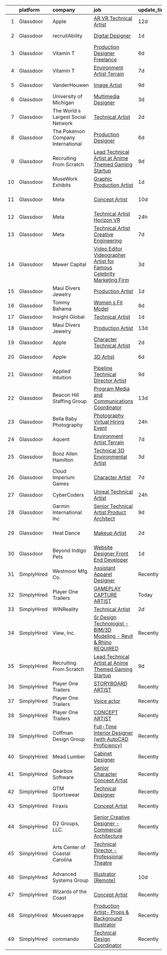 

|    | platform    | company                            | job                                                                                                                                                                                                                                                                                                                                                                                                                                                                                                                                                                                                                                                                                                                                                                                                                                                                                                                                                                                                                                                                                                                                                                                                                                                                                                                                                                                                                                                                         | update_time   | location                      |
|---:|:------------|:-----------------------------------|:----------------------------------------------------------------------------------------------------------------------------------------------------------------------------------------------------------------------------------------------------------------------------------------------------------------------------------------------------------------------------------------------------------------------------------------------------------------------------------------------------------------------------------------------------------------------------------------------------------------------------------------------------------------------------------------------------------------------------------------------------------------------------------------------------------------------------------------------------------------------------------------------------------------------------------------------------------------------------------------------------------------------------------------------------------------------------------------------------------------------------------------------------------------------------------------------------------------------------------------------------------------------------------------------------------------------------------------------------------------------------------------------------------------------------------------------------------------------------|:--------------|:------------------------------|
|  1 | Glassdoor   | Apple                              | [AR VR Technical Artist](https://www.glassdoor.com/partner/jobListing.htm?pos=130&ao=1136043&s=58&guid=00000182b4e0444d9513a2626b586b83&src=GD_JOB_AD&t=SR&vt=w&cs=1_c97bfaae&cb=1660891973078&jobListingId=1008057629786&jrtk=3-0-1gaqe0h3ikf2t801-1gaqe0h42ih79800-c6475aedd9c39bb2-)                                                                                                                                                                                                                                                                                                                                                                                                                                                                                                                                                                                                                                                                                                                                                                                                                                                                                                                                                                                                                                                                                                                                                                                     | 12d           | Cupertino, CA                 |
|  2 | Glassdoor   | recruitAbility                     | [Digital Designer](https://www.glassdoor.com/partner/jobListing.htm?pos=116&ao=1110586&s=58&guid=00000182b4e0444d9513a2626b586b83&src=GD_JOB_AD&t=SR&vt=w&ea=1&cs=1_55004fdd&cb=1660891973076&jobListingId=1008076562192&cpc=48B9F4758953335C&jrtk=3-0-1gaqe0h3ikf2t801-1gaqe0h42ih79800-84f7aba4a536d701--6NYlbfkN0CGG9KWCDlpnNsyBDyIiP_Q0811kl3MMa1wmNp0I1WtkTaTZU1gJWaiKEGe9oYuZ3B6YAoH_Bgr2TD3KjgDmiHUOhKiKP4NWpcFQBTraWpSjZqfkSRyLtUPyu-Aqai5mIQd7y0kWZVt_6ww7vSofiA2oQj8SlSMptj0ggTaq51RLEh50rfiPSDOFe5oJ5_cUNwr7GIGDCTvhhkkTb04vTYZjfgjMRBXv8slwDI2oXQyPLaH4xuK1wESZ6bTXDCPdWllKHu1EUjDtx3IM3PwiiguDvjgMh48_hKRZ4InIhxiLh9Vn9tslXoi_tvl2Bjy4sRWfBCU6QEsTs4nv1GWtnVVUnIRRpji_iSylfgWQAKiFoW-YISgqXAIRbatOZIfD0gBF9fzXkuLD_oEwSEWeOxL9xzslIhhNAuiWBbOzoAVeK_-A0j3puN5eQTroW0pKYf72R8IVurRnwIaIMBjMcQOL9H5ric-6cVMkyuAzS35_dbNwSFfFGREThSEkRjildpodmIX-bjQmYxjyYd5T7GA)                                                                                                                                                                                                                                                                                                                                                                                                                                                                                                                                                                                                 | 1d            | Leander, TX                   |
|  3 | Glassdoor   | Vitamin T                          | [Production Designer  Freelance ](https://www.glassdoor.com/partner/jobListing.htm?pos=121&ao=1110586&s=58&guid=00000182b4e0444d9513a2626b586b83&src=GD_JOB_AD&t=SR&vt=w&cs=1_bce33c30&cb=1660891973077&jobListingId=1008068640520&cpc=6FC5BA77C9A4CD78&jrtk=3-0-1gaqe0h3ikf2t801-1gaqe0h42ih79800-672de1155043755e--6NYlbfkN0DMrcEu7yrtATojKJA7cEzGQ3FdRGWLh0CZQInL4ECGI6k5tN82kdM0cJmh4vC7Gggp78khm3feqUWqNnL4RsipheXjwHwK6m5Wu6n_JiRg7N2KaZ7kh3ZP4Z-h7eaQpTKLYCS5XfGkBiSSmTY5yzyk_AH2pLtdQrfTmgMWTJWloTTRqFnFy1Mre5GDdPkpMz-fEDQsxYaQVj4Te2tDwdO3C-_0m4Z1oG3DBbHO3yEEJ35CpzsMe0xAlYR7UjdHRUyrUwwAKyDhBBe3bTKkEdZ19ymaeE3SZiPOVsVixdWihLHYrJ8pP_JMH6EnFMYp7zF2aWJSTonYzxqya6uRC4dj5Z6kWV_9ULHa8YZDSx4GoV2jl2PIGZOPZL-CvOTIMQ8505LJMXMUBxRl7ItVB-2tpgIjLTDuga2hTNw8Ay2EPqXjA43W-vpaXVGINzrThsKyoc3ir3jocGDMPCbRXf3j9iLmxd7wnAyfO14KJ2FCpQ%3D%3D)                                                                                                                                                                                                                                                                                                                                                                                                                                                                                                                                                                                                                           | 6d            | Chicago, IL                   |
|  4 | Glassdoor   | Vitamin T                          | [Environment Artist   Terrain](https://www.glassdoor.com/partner/jobListing.htm?pos=120&ao=1110586&s=58&guid=00000182b4e0444d9513a2626b586b83&src=GD_JOB_AD&t=SR&vt=w&cs=1_90cf0b26&cb=1660891973077&jobListingId=1008067438893&cpc=F41FEAB56D215062&jrtk=3-0-1gaqe0h3ikf2t801-1gaqe0h42ih79800-1090fef158fb57f1--6NYlbfkN0DMrcEu7yrtATojKJA7cEzGQ3FdRGWLh0CZQInL4ECGI6k5tN82kdM0OKoro5eXmjqX99AmRX3YwwRezbncztIBG92GImVMhF0kLuE6Iz9nbEFYtMGP5IiK8CTKIKL5VmRMXC5gGZw09IRX0wHpNADziMQatDBCwmzHXyYdU8aQ5shEcoorADJDKUwvZAv_UYFvB7JnjZbVHtp8fTiRWLosE28lIUjAfe2ylsEhahEcbPGlQHWwT_tWtUQz8J_Eknl-w6wS5ut8pALQRGNVS0pfYql0fE2R7y5XP0TfuoauC2zG_g7EQ8_hbwksr4ZjcIyxK6yriIuucoSThn0p4p_pkI9BdS8ySEh9RPiD6D4_ZxCULJZeYToWCWZbZbMzwXClLF899TfMNlXRq9V-_EvcvlUA-VHcxzc7X0IwyoNCjCK0ghuyAqZbvWrcZeVaoqkWvWahmAPP6NP1oxSPD0uM8uxUqALtpkI%3D)                                                                                                                                                                                                                                                                                                                                                                                                                                                                                                                                                                                                                                            | 7d            | Remote                        |
|  5 | Glassdoor   | VanderHouwen                       | [Image Artist](https://www.glassdoor.com/partner/jobListing.htm?pos=119&ao=1110586&s=58&guid=00000182b4e0444d9513a2626b586b83&src=GD_JOB_AD&t=SR&vt=w&ea=1&cs=1_177aba2d&cb=1660891973077&jobListingId=1008063541301&cpc=AC285F3A3ECA6BB0&jrtk=3-0-1gaqe0h3ikf2t801-1gaqe0h42ih79800-44ae0a4fbbd41e73--6NYlbfkN0DwTFf1i8tHxx5w6n6Gg6g51G1v2moTctKTWRheSvOoBGoYbE61eXaI4p99TMVe5-Yx3QNbUfuByV1ln80uuMozBmYU69iiyMjPcC1KxlYCv165LxjaZAepi6fVCyyhQ86_ltv3q2XZSJkGepgNHRKU40Yl3-bNcszTtaTb_jhKeymm2vIbwUGykSBULZEztil4LaHXzdxvpZDuzktHYxWEDcMqPgaE574Zf7ZPz7kfwbgOV1BH6n7wTqJ4qjG7VNyfiH2nLlC4N8Wzaeh9j34MojMKqKoVZpYDtUtQwW0-RUnmg6vwETtw8m6KAfdvL4vyO-svUtuvyTl_5Z89dA1DpbGOd0T0UPkhw6CYLR5GEpgwJ4vqFZ3hV39woR4cBtLr6p-WPaww8szIqV761OLZWsFz9C8ArT2cR9JvmH81M3s84JmYKF8_AGTzvbz07ZTn9Ctk3XVvzkQfFqkCvfo2J_WqB5Smoq7Jp0rEmAvz39qFZJk3bnhZKuTcPttH4IM%3D)                                                                                                                                                                                                                                                                                                                                                                                                                                                                                                                                                                                                                       | 9d            | Beaverton, OR                 |
|  6 | Glassdoor   | University of Michigan             | [Multimedia Designer](https://www.glassdoor.com/partner/jobListing.htm?pos=127&ao=1136043&s=58&guid=00000182b4e0444d9513a2626b586b83&src=GD_JOB_AD&t=SR&vt=w&cs=1_a6b3ee5b&cb=1660891973078&jobListingId=1008072860964&jrtk=3-0-1gaqe0h3ikf2t801-1gaqe0h42ih79800-939011b31acd5eb7-)                                                                                                                                                                                                                                                                                                                                                                                                                                                                                                                                                                                                                                                                                                                                                                                                                                                                                                                                                                                                                                                                                                                                                                                        | 3d            | Ann Arbor, MI                 |
|  7 | Glassdoor   | The World s Largest Social Network | [Technical Artist](https://www.glassdoor.com/partner/jobListing.htm?pos=106&ao=1110586&s=58&guid=00000182b4e0444d9513a2626b586b83&src=GD_JOB_AD&t=SR&vt=w&ea=1&cs=1_7a4a522a&cb=1660891973075&jobListingId=1008075260616&cpc=BCC169F53084E245&jrtk=3-0-1gaqe0h3ikf2t801-1gaqe0h42ih79800-45eb5c79d39020d6--6NYlbfkN0DSgjPPcnEdvoK3uuxfISLALE6pB1FR7YSHOr_tSg5_QGIhoz_2VqUepdcKLBLI_zT-ByUZ7jUfN0CRYuekaagLVh1gSrLirJeoPCPEulK0JVMQSfMc5ZwyR5-DWt4EiZeoFwwqgVNZCxKNnUBwfAa2SHMKw7Qy-4NP0b3qHOquQEScPx2bRgL-0BkG9UKjt9MPvhCNKD0oGkfIp1_x8qehsgQgMNUYp05Nb09GDNNjUIvUrWGG-BoZ063Mf8rSYh_1WWglTLLH_wOHDZQ8f3pY_MQNXyRodorictQdfG1J0QkoR_dPY4oi_YLFn17vGGnkRmGNzvVBg4MGSToQev3gyVEAP1zjZzdKxLDZHvoaFctXaPkADbSaxLipfI9b1kw-vlgybE4DeD4LT0DeH6ZFAUiwH7UmKoqisfSN8jwUGXbr9VlL4T7ZeE6B6bSxZyIyg8kcfhMnWW17rCvpFUUSV_Nrc1SmBS0O3N1bjB-MQfWlj8JaQDJ13_bXjjCdLVoxSqPf8HHtnXXkVx-GIcZa9uGIVLH4wQ2DRDFFNBhWbhSo0jmy-boU8cUCQkl2G9Y4tBhEdgH1nFKs_rt2W_n4)                                                                                                                                                                                                                                                                                                                                                                                                                                                                                                                                 | 2d            | Houston, TX                   |
|  8 | Glassdoor   | The Pokémon Company International  | [Production Designer](https://www.glassdoor.com/partner/jobListing.htm?pos=113&ao=1110586&s=58&guid=00000182b4e0444d9513a2626b586b83&src=GD_JOB_AD&t=SR&vt=w&cs=1_b7305be6&cb=1660891973076&jobListingId=1008068019985&cpc=0C139D4CAD5A6DB2&jrtk=3-0-1gaqe0h3ikf2t801-1gaqe0h42ih79800-9d48be7c412d1619--6NYlbfkN0CsgUO0V2fSZxJANSxJiftVXeq1wpG4BxYFHzXoW0hPJnnKXvOitF3aOGGKDfgwzkR8ZnidanDSSL4PEPWL7PKxP40rzxseSClkO3uoOTP5VBoZEIAayOw6g9pqDUB9OyfDx1huSv8rk8JFOeY9gTpIUjLHMPea0kviSzl_jZnepLDlpwpVSlxpD3ONAF_wurgOXHIWuICwF9tT3kCWJuyGJJ3F04tAQ5B0VbZUKbLH4KFqo77wUoa-T5GgM-M-VH1fCWcEVquwsOIUK8FELa3kNweba2z8M4Ad6EFFAfzq3KcujjGkyBQd6S5Y70G8qAHM-bE-OQwAwgGM2LNozCVCqqhdAHFTT1RqqCGQ6E8VFs3UAfU6bJwKjeLzY2tFl2eE-MdToIdIVTE1EwX-z3hWAtxVRYSuvUmQ0SrPJkoKAymRCZAHd4Bs0e-uW-6VXSuWd1U1srgTdhh2cueYbPGlzxZLMr6gf-mz7px-_e8P9RWMy_iu-qmq62VuoGmurHLGZUfZc5I7f3FCEUD9cAIcZWxkcMelKqDCAYtnn6nyAOR6r4pJ5vTFJdaRDJRtw0Yk8ul0ezIud8T33OyI2c_xtuZEXaOFvESnrKbq5ALdBLJ8ps-1lxxi_haO3FA8C3y_MyMWi8tKOEnxqcgy8NyHGrL0oA9_FHMzjLQWQq6jCsj8bF110oSwOgJB05svxAovNHgnNGFwm470QbuzuRxQRNLcm2wd-2I8mf05VMe-k5kfvCwmmh1kTQp7c_06RtzHNCGMxWnMUoXh33pOOZ9iM0CbjpbL42MvI8CfPlejWWwwcpvHEJe_L7NgDWSfBBKaJVwAAWSmn-AAfHvZdjXBXiZug0szed3K8HoeGi02Eq3NPG7-E0biYGKR6B7oAGpEkQQW-hsBUO-0qptfQuA2)                                                                                                                                                                                                   | 6d            | Bellevue, WA                  |
|  9 | Glassdoor   | Recruiting From Scratch            | [Lead Technical Artist at Anime Themed Gaming Startup](https://www.glassdoor.com/partner/jobListing.htm?pos=124&ao=1136043&s=58&guid=00000182b4e0444d9513a2626b586b83&src=GD_JOB_AD&t=SR&vt=w&ea=1&cs=1_695a8c6b&cb=1660891973077&jobListingId=1008063273384&jrtk=3-0-1gaqe0h3ikf2t801-1gaqe0h42ih79800-49747242ccf0e877-)                                                                                                                                                                                                                                                                                                                                                                                                                                                                                                                                                                                                                                                                                                                                                                                                                                                                                                                                                                                                                                                                                                                                                  | 9d            | Durham, NC                    |
| 10 | Glassdoor   | MuseWork Exhibits                  | [Graphic Production Artist](https://www.glassdoor.com/partner/jobListing.htm?pos=110&ao=1110586&s=58&guid=00000182b4e0444d9513a2626b586b83&src=GD_JOB_AD&t=SR&vt=w&ea=1&cs=1_aa76a8b6&cb=1660891973076&jobListingId=1008076709473&cpc=451933188B21919D&jrtk=3-0-1gaqe0h3ikf2t801-1gaqe0h42ih79800-f96a2cd4fb90d56d--6NYlbfkN0A88_J8diRoR40SecvWGzcTn95As47YER-7r2OAdsjVnjXRd904aD2oemUfw9FGo8jy9NymnMmS9G1ekduSoOkbDxusoUe6e16lO-r-TiRmq1vA4zKQYYE60iFhA0VOkaPwBGVlZ1anvFPIICRi9dfS6zCY9UFH5QglLgznx55Z_5vF8XntUV7irkUpxgaQHTsF7-XrVvJzvJve97NxN9vOUWEXf751515BOcfz09vftKn95wpdwUB0Ni3TzLNhppDL2OXlKUcMRu3fmt5qJDCv4yyXkittFMNHZRu3K9tSnlOphhngWtb3xwi1tWslZHkhdQqmuCZkbOJI6iF4QskTKmob3G4gips7GZIKVd1kygT4x7FSxngEPgAH5WmO0gHjbT6q6h0a8CE9PSoLRvbTt51tmChrWsiGi02XY8Z3EMZxi_jPD3tqAJ6XYgTEli1pmGM4PmQzP3YUaqWRZ_NoxgPUHjQqev4YxlTJvciENhrrWRRAm9YeBkAb6pvh30M%3D)                                                                                                                                                                                                                                                                                                                                                                                                                                                                                                                                                                                                          | 1d            | Texas                         |
| 11 | Glassdoor   | Meta                               | [Concept Artist](https://www.glassdoor.com/partner/jobListing.htm?pos=105&ao=1110586&s=58&guid=00000182b4e0444d9513a2626b586b83&src=GD_JOB_AD&t=SR&vt=w&cs=1_356337b0&cb=1660891973075&jobListingId=1008061777888&cpc=6BF42D0955AE9A34&jrtk=3-0-1gaqe0h3ikf2t801-1gaqe0h42ih79800-aae3ad01ed4ed6c2--6NYlbfkN0DYl4UJW4r1Vl7FEn6T9F-rD9lpC-0oMJVSiWjK_MGUd8e8cHXcpv6KPyjLHZEfqkVDT8BL02zSvLZZTGN7knFSMSI-jZygp_OG9zh7QPZvCAHiOFcDtVur7VmYunLCuUizArhW-Et_9v3iEo7sq0y7XM0uGKJmfMxSC1vo-MEAIv1D6PV1m4Kuxsoh2-6-6XXZC-2h9YuqT6X60Xi7nHwAHS_gLUkRSyXRA-Lm5zDyl64gg1hBPm78rYSAXY_eSNblgCpzVjvjhEqSvXpiodVIoO1_zMNAD8q0WFcPFDckMnqVxs5YVdNcwGDgEXQz1a3_Dq4Sxvo_cV6XFyQSQ4UknV5VzbkxqvZzK81gg4vvqqrs0ilR8AdPgbD1IX2C-VFKJyPCjM93aRuWdPYnudiaPNXNbdpUdr4HLdZfr7j3PYVOWMCuDyj-pDzNiEvlpCdRKJ2a0-gKFUdYFX4tbKNOC8fftYZ35nZvF7I3ViKSO_1PRwBpMnAc-r6sE-bv4igdQeTPiETpFINs_8LN1uDO8f42d3sDyZ0e6p7hXq6eA_ZpA9ZpzP2mZ2BjZ1JlX9zCyL329wYRdfkkjAUW_SrtH8A3ASH0eMsGTPic5YJt9tkS4bf4Xo6YInrFWWvGaGV8cPBKMLIWo4VKAF9qlpW6SbKjvhsZENYTHKH1xJo1HbfxORweu2xEvnjgl-qFZFvNcZo_Dn6G255isbpzHmuXMyQHpYcTdJqDvYqzXNObVyV1i3VMcSltCqWlE0V-cmzaWW4WkyRH5vMldUJF9g5asO1qR9hj3lokAxHQATL-pK2tJlPDk_kI4DYvQono2SSQmZtxnKB2pD2lf5vuy78LYgV0gAj_NNB-YE0LN-MIXT8ZCohnEaKPHSQZRhkHtcM6cDRYSj9Ii5jLPwGRjhKT0R8swBDjdUMSbBD6_O9Y4xAy9yAkxVABGu-sModa_MB-XAuhhmNzkkZ-ERA0mwq9VwR_rZSzvn0bApUChuK30t6c7brfgLyXaEgGDt2tAwutwpBsMKZBw_Pch9P5ExAO06P0emS2kFJ_B-XkSMeK0dXiycFn78lb9Ua0xtuuQyk%3D)                          | 10d           | Los Angeles, CA               |
| 12 | Glassdoor   | Meta                               | [Technical Artist  Horizon VR](https://www.glassdoor.com/partner/jobListing.htm?pos=103&ao=1110586&s=58&guid=00000182b4e0444d9513a2626b586b83&src=GD_JOB_AD&t=SR&vt=w&cs=1_c339de44&cb=1660891973075&jobListingId=1008079985164&cpc=6193B0C32834B022&jrtk=3-0-1gaqe0h3ikf2t801-1gaqe0h42ih79800-19e783f7f9ccd863--6NYlbfkN0DYl4UJW4r1Vl7FEn6T9F-rD9lpC-0oMJVSiWjK_MGUd8e8cHXcpv6KPyjLHZEfqkVC79d7dzjSSt0K3Qx2vJUd3Ba4pn0jiw8mNiquB0smoB7iWRy7JvSSL8IyXFCod5043CdVTcOsVNoMAoxcHnt_wBNNgWwPCXJK6E8WmutBbTRXEDwavXomN9UPTu4RAeDPfhFp6c22lIQdeR7V1MQM4SW7r2EXAq7Yg_lnwh8Ut_TVf1EbqdT5G7LaBlZcfP4jlDhATqGr3ubm5ei0MXsxDbRgrXIn_FItqNGvwjT4_8-L6ZKr1_8-mA5Nw0t642IbZBPlG2Y62cdcUgkp4uOn480qvKBjw3dDGxZLhkeGUKD1TzLdHCFKwzuVBBPDm7Uxzv8LfJn0omHFuFPzZ6RyaZIU_ReJwLnzgMV8Zo3tFOYy3QAFQwmMbmlzldJMoaNcQGznWMJc_yZ4O0-CAmAoW-6Iefo8X_gO-TVzW9PML1xbCGoGzzxRnTvYAxDo3hMzOuOEUGba4GX1H8BBzlj9jHXbCBzUbtWF3lAtjv7tNGnhgw9CEdvuxBtJ-ng9j_zW6RTc9Dw7Ymmef6Tjl3sk3OEHs2I518fvZUkvSgpFenrncbID1poUBovdTBj-2pOk2hLjbPhhYli9xLlFihd1PRrgAGYc9Aq7vARXZK5YExddgDGffMgsEe1iYb3uQzT6qAVrkCfS5UjV0yarMdUYAQ41HrfGO2ZyIxkGNGvV3JPasjCq-iWMRcpFovPBwq4xLXZ9EhAqXe7HDwiKapnYjp75mw08JcK2UCIC55wF-07Kw54JfIgdhqn1duP8f4nHYNAXEJkIIrk-L4y1EMOhlix6EpU7tAXtYWwWq8-NEFyeZ9RDmnqjSlms857r5ILyea_60nijNH6-8G-y_Q8preSNkJpSeVS3WJuE4X5Vfjwrs0s-CJkHPmmbvgD-zqam6Ymacbeepkxm6NR5aJECgTZmgVNy_snqkoMlYIka_MyMMwo4lnWG8lVxWTSdk_SQuedSLh1dLXqaG-9EV6fVawRe5XXADGAUv00eNTTIu6zWvEkA5ktYAxxKwJIXN9g%3D)            | 24h           | Atlanta, GA                   |
| 13 | Glassdoor   | Meta                               | [Technical Artist   Creative Engineering](https://www.glassdoor.com/partner/jobListing.htm?pos=104&ao=1110586&s=58&guid=00000182b4e0444d9513a2626b586b83&src=GD_JOB_AD&t=SR&vt=w&cs=1_904c388a&cb=1660891973075&jobListingId=1008067771030&cpc=39A4E8CE329AB187&jrtk=3-0-1gaqe0h3ikf2t801-1gaqe0h42ih79800-1da363b5fdcfe69b--6NYlbfkN0DYl4UJW4r1Vl7FEn6T9F-rD9lpC-0oMJVSiWjK_MGUd8e8cHXcpv6KPyjLHZEfqkU_XyKy2aMazqvwtb4jLXqdrJDgWqRMdZzDm3QnlMP6SY4uOwq4hh6l7Ys33tkNGRVhftqYXq-Cp0a8WihaWmhXsxwvVili8y6RJmZdNTLKL41ELPZJd4GT5t36KbP6OX5MRYQsOPQn_pho00rVBhNc4I8kLuUmEEyU53Scspb6m4_Ak7wk_oWXIzqPc5s79flo608SwPMowf9rHUX4Tzd0Gtesy8UIe7OUaQDPOuDwk_XYFTdBbXnZVX0DArjRzw7udvJAOxjyVI2df4FGDKFlRoUC7TqdbfQLN_FqTZmkGk831ohgXhffG2xq0ZvcrAz1u8d6Okk6aJVFhtKO3HnzaKg38FyfrivkFe22hY9cT-LmLn4T7TtyphoxjkbYHzyo-t8whx02H91rPq_zAwAopIM8YwecvE1nwQe3seLTQkB343Yi8aAZIPwixvJAEdP440ng5ukl1JLDBDmyIULyBi0DPR85HRmfZziN9aEWTVk9Fv__gBwwOaxcRhLEK8qjU9AJNEDv2Tw40l6XIo2OV4Qb-6bh1Qy82fOXCiGAM3wzzu3T00Os5MXshvkaX9GqpECO8QM2CFqg5lW-_Dpa7e58OyR5bj-wXPGjUAMmUhAYpetp5DBQhZ2FKKoX8Py-EJEnhu1FFEfviuGFrERavGmW0VBUr31z8M2CkBQCl3ht7br6YsMc0AnqI8-uaKwpObq4Qpy32lvJZIpqws3a60uREXcNQYqkZKaQIZo3faD2-HJqfkK5RFjHgFTLuGWmAFDZAgyvyUZy-5epL7PzKM3aK1sI03rtOSjpiJCRtz2Voo38Fm8cMIX_mX5BuwX7veuLiPHf-aMDUY29CRw9BcQH0VwFK6hTsw23hS7_S0xI8kYWxQ7RmuLJ3NRWQd9JpODYrzxTnTcXQrPJramwQRYI8WBavcvE1gVB0syYAoMi7uU7mt13HIZJGWbA-sClQo3qBrUVNIgd8QbMQoWbJJZtwH88Ddl-pNsBqzr-nQP9QMGzK3ad6zs1lEvQ1Vk%3D) | 7d            | Menlo Park, CA                |
| 14 | Glassdoor   | Mawer Capital                      | [Video Editor Videographer Artist for Famous Celebrity Marketing Firm](https://www.glassdoor.com/partner/jobListing.htm?pos=107&ao=1110586&s=58&guid=00000182b4e0444d9513a2626b586b83&src=GD_JOB_AD&t=SR&vt=w&ea=1&cs=1_a4fe9bf4&cb=1660891973075&jobListingId=1008071919681&cpc=14D5209370AEC984&jrtk=3-0-1gaqe0h3ikf2t801-1gaqe0h42ih79800-1a591940d3df49d9--6NYlbfkN0BzyIYrTMR_AjNKh_kvAG8N613gtHPANQ3sdLTkrtBd-8IxFHTpUolt1UvZAF3IziS4BO6fXud_cYzu_EYARRyGktpuF9Eplsz6x9pJ9QU-pEVadEMagGO_Jq8tYmK_PErCapjFAukYU_12Hm3dp0Jw-SLjbcpO6Km842RJYvwUGqxg1unyzwYIAEI18BjuZxBkcOJRjyDBVF8mY1nGDcdnO8mu66GCCTT-Oc3UGJVbIMFQHrfnqZKT9AcDze8trdL3PU0ntp-jQLVwd6pdAxlRk8ZB6g6TIUk-_X0WIoXtGjbe0bYiHLd6_HuWWcYBpkykOICupv6ioDVH693RdChEYLNAE_igdJ-mN0nTRqsQM40h1P21gVLhdM5sTJrpsXyBUPd076vW8isSul9mgQQk_3GjxZW79YufPZOOZ_8R1WUx9D-fxFJsBYAfcT2q5ScfgHIuOJ-pLVX5yaSYVeNYsHhLR-rIHWReFGvJfUa-2JxU3kIYWPlG-SLRQkKIcr27vVTHpAuVbIeAG-W94It7wkE79-M7m-LW6Hem_RgDshlbhrh5k1hjJpFaoM8N7CQ%3D)                                                                                                                                                                                                                                                                                                                                                                                                                                                                                               | 3d            | Clearwater, FL                |
| 15 | Glassdoor   | Maui Divers Jewelry                | [Production Artist](https://www.glassdoor.com/partner/jobListing.htm?pos=128&ao=1136043&s=58&guid=00000182b4e0444d9513a2626b586b83&src=GD_JOB_AD&t=SR&vt=w&ea=1&cs=1_bf277dd7&cb=1660891973078&jobListingId=1008076656497&jrtk=3-0-1gaqe0h3ikf2t801-1gaqe0h42ih79800-eeec81362c668a71-)                                                                                                                                                                                                                                                                                                                                                                                                                                                                                                                                                                                                                                                                                                                                                                                                                                                                                                                                                                                                                                                                                                                                                                                     | 1d            | Honolulu, HI                  |
| 16 | Glassdoor   | Tommy Bahama                       | [Women s Fit Model](https://www.glassdoor.com/partner/jobListing.htm?pos=108&ao=1110586&s=58&guid=00000182b4e0444d9513a2626b586b83&src=GD_JOB_AD&t=SR&vt=w&ea=1&cs=1_9da5c679&cb=1660891973076&jobListingId=1008065043201&cpc=FA84DF7EA1EC2398&jrtk=3-0-1gaqe0h3ikf2t801-1gaqe0h42ih79800-992f4c63e4e2a3a1--6NYlbfkN0D_0J8LWFla8zJ9doFfAnwErLHU3tLe83KczdaS8_YNc_tlmaTt2yrTJuwPhTklODtQl3l_rnZOabu1xA8SddLe8CXEM-el93fo0f6ZDpKfei5md46jKP353nxpTZI8ZGXB1bA8Arr2diOuSwNFNnj9r-6WER9DDtcI-q_gT0DuKnQ4ER9LXEsFOgd7vf-e07ZdjGnoSJjKUuHW50OPwTvNThpFBCdI2iSmyndWh-D4Fc28QKPGSwBC5gUGDOIwTPC9puLiNaZ1aTmRzLoGqj-_J9_jkalL0ijHwwIBMYmd54ogVIkpVe5VEQnKez5PupdRs5uhoIPDfkIzSfib7uSfqlABO4N9224njA8XDkZba_hx_10CSV64CocDkMiiTw_kEc-EY3TQHp2Ehb4H8utG3XCZEx-q_WJwLpYAVk7kR-vYcKhbBbm23UEcURUgZbx_5F4xKNTgRUiOWmXTY6jJgTrVatU3FOlRkLCwrmMDDAz9oNWNeCwRrmWZG6dtF5c%3D)                                                                                                                                                                                                                                                                                                                                                                                                                                                                                                                                                                                                                  | 8d            | Seattle, WA                   |
| 17 | Glassdoor   | Insight Global                     | [Technical Artist](https://www.glassdoor.com/partner/jobListing.htm?pos=109&ao=1110586&s=58&guid=00000182b4e0444d9513a2626b586b83&src=GD_JOB_AD&t=SR&vt=w&ea=1&cs=1_d2cae929&cb=1660891973076&jobListingId=1008077018487&cpc=451933188B21919D&jrtk=3-0-1gaqe0h3ikf2t801-1gaqe0h42ih79800-da5344e5a4cf64ae--6NYlbfkN0BKkHZu3wF05EeDimN_p6sYpKCMArvwa95YdH7UpkaBCuXZAtggzO9lGKJZ-EjBDGHGwLpcQTFT2tLprgsOxhMxEnrRePMwcyD1cAFv42EVNrMJ1YbB40cbj0SA_C9MLjlIISx08jkEc_NnzchAHBB1RWW890MmA-SheKYz6UsFAOi9xs772mywz9X4VlMB_5IcbLAGke7hUus9BMIOjb1HqJE1ioLGkx8ALlMfQV6ZJeQKzsinR65DyqAoMinkOuH-heGqNA4GFQZDartJv01Do5AMN8Uuj503FXiqIN71Urikd354Ev1BSa9U_iUI4418Aussl2PKrcFpBFH1x7nFzgM_FOpUXdEV7EVbxcPIOzg2hsVcIybLGvQ6EvM4Saol0lPgFP4wv7ZL18tdRCZnz86N_AyKJsJ2GpUSkyc1K2k8EdSnpOimDZ0mTg2ySLv2Hx0tuVBAftyHpSwl-CS4bVY5C_y_iKMKf-0RuyyaPXW2Vopb0jine9KykrFAWRkDd4lMoWfvtg%3D%3D)                                                                                                                                                                                                                                                                                                                                                                                                                                                                                                                                                                                                     | 1d            | Remote                        |
| 18 | Glassdoor   | Maui Divers Jewelry                | [Production Artist](https://www.glassdoor.com/partner/jobListing.htm?pos=102&ao=1110586&s=58&guid=00000182b4e0444d9513a2626b586b83&src=GD_JOB_AD&t=SR&vt=w&ea=1&cs=1_3a147327&cb=1660891973075&jobListingId=1008056371744&cpc=7F406056C5176881&jrtk=3-0-1gaqe0h3ikf2t801-1gaqe0h42ih79800-5f08238f0c9ff19c--6NYlbfkN0A953Z9EfJZc5Z9y7Wb0NkuJO-5BBnqXCJSieP3bN3oT5cRpDl76lWgrZqEgK99y5R4Y1dz-fw5McZpu3nbF7hrywr9p_hgBfMam4jZmFUWHHtTE9MbGbcu7nn94A6SiXWfazGmLdQC-gE-06tMFlS7ptbDgb5ircsCJaTQhZT1qis67IXYSAabKUdht7j1C7E5-lp4y4AJz5_zl1H77XHZAydmAs1HAf8sn6_h7NPu2awnDXgM1PXvfGz8dX-t7iFyOJqCtUvg3n_kJZ4Qr8JxKHrMxHw7SdXOVGXuBwf0lFUBcIei5FR_rYWSsN3j_vpJ9714aj1q3X1EHQxlVbzWz1UWOBvWfprP6xnKt_3bQzPZAAK4QiPgxxFvtwce8SWXEmUBFBDmYEIjvjpSlF19qcf2BFLrU2zq-B9-fLMuCbrMu8c9cZuWLi8Au94b7NJrvlnKxwGiWjpr51i-tIoxd8as6PDJhzxQP2xaGdkY0kcA429E_oWAn4d2ByzvOVY%3D)                                                                                                                                                                                                                                                                                                                                                                                                                                                                                                                                                                                                                  | 13d           | Honolulu, HI                  |
| 19 | Glassdoor   | Apple                              | [Character Technical Artist](https://www.glassdoor.com/partner/jobListing.htm?pos=114&ao=1110586&s=58&guid=00000182b4e0444d9513a2626b586b83&src=GD_JOB_AD&t=SR&vt=w&cs=1_8c9c62dc&cb=1660891973076&jobListingId=1008075187232&cpc=AC285F3A3ECA6BB0&jrtk=3-0-1gaqe0h3ikf2t801-1gaqe0h42ih79800-ff807c7c39bf2c16--6NYlbfkN0BvKrLyj5gPmtZO9T8euul8TCxuuKNOtzRJOomxnwSEodTz2Bc-sPZl5OJ9R4TJsNf-e3pXWBtXpjJWleN_B2OsiZxKSP4swV7bGCpBoU2yEtAVWr43dtNLmG41QyKL6Y6iw1EJG-Q9n9oLWIdSarcwQyQ43I6-UlfzDsJVk2s2zFGPZaODffILV3ZeDrVefVfqbHmSU0eXcg_nxnqmUGEHzYZwoCcp5ubqtEkAiksL0FA6hSJsQ9SlsvqPluuka6qQG0AFYWVmUd-nq-JUAlmi8rRWMs5cZ1Z-JkVyzr3n7TzQ5ChVlpuhm610wfMDE34jvlrF6mZxRGh7U5ybW4m31uu75ivdoj0sfnd1VSRKXM0ixA1mCwx2HOB_5vgHNLutRBdLklOcU3E4nPuVOJePEL29N1bcuQQazbGc4Pjl8PnKkGZgyUk59TM-ZbDEJCOQ-4gLMuBsgvfALg-7jpL2KZug3WAZWUYpADsggoArbMbZ35gyNkEvU82ZidQMIZuzx08k5mAsaOSPhnXLmkV0PotOSNqze-F4hSXNrck50syCCzje5PllxnXVinTe8EuGYaZMIauCnMvD0Ly58hH6b91IwyLc0KDl9a97XxI84DM3proWXGSXIKL26OdpPeqpHBQNC15lliJ2O4wEVJyjZXNNayzXP_5n6SNCtikGFZEHusMJ-7x0lBwLb_dMxaLFzrbplJtSY1uyOt8-xYZzBJDI7ZerS8z5vhCY87JQwISm4f6eQO1hlrGWeI73mlU5znkw2mrO4qndMw0pq-wc5ZJyyg9x8-0UnstSgk_plGcvTZHcBWK3HJf5FmIvVcH7VThEA55AslVf209oub-4kdACRqdvpd0cabxufsQl7lDQIsI9WRxmZZMGPG61p46Zm9k2Uu9yoWN-mS_r5re8qR-zio5GJLka20sOHuwHNUj8dH__lJVDjjaFqmjuOOua7cEn9t6v9A%3D%3D)                                                                                                                                | 2d            | Culver City, CA               |
| 20 | Glassdoor   | Apple                              | [3D Artist](https://www.glassdoor.com/partner/jobListing.htm?pos=112&ao=1110586&s=58&guid=00000182b4e0444d9513a2626b586b83&src=GD_JOB_AD&t=SR&vt=w&cs=1_c55fb1da&cb=1660891973076&jobListingId=1008068607708&cpc=AC285F3A3ECA6BB0&jrtk=3-0-1gaqe0h3ikf2t801-1gaqe0h42ih79800-ba6d3c8e41014624--6NYlbfkN0BvKrLyj5gPmtZO9T8euul8TCxuuKNOtzRJOomxnwSEodTz2Bc-sPZl5OJ9R4TJsNfpv5tXA35_AWRYo96Zun0ZJwQs6hjRQ4cTIfDfC8P0iDRvr4u-Eq-DJd4Ce7KMHjKvZ9jIZsyWOWhO1kQYLujHq_sfb0S7_FZzWsSORAkpWpyXI_xXn6EaxreM3pNs3fBjuIDDGVTDx5VBgosRkl_bMRMIZfoBRqIQ7-gYj6X3maFiwKe1wHysS45vesvwzxqaxemMd5xiHrIBBfIHuwiQviCslIFgueglgWO6z1SHk6hwH2DN48rdRaQsftVUdovS4V1SDBWzHOWkvlnCY09-fJ0pPEchiu9cQfTz9sFEoBKOrlZzWK2cK73DRTu-2n9O02D5_5BYMzaUpuhnWJS1_OvcTtDasBxs0ssFzdeLeR1rmd2AbN2NXS8yer2f_1HWxbeq9tThtrBTiaQqVl2eZ6bLmXVqZAGykghVHLvSmzN8TturJtDWU9-eMrTj0iw824HSf2CKHQLxXxoGhWUf6L7mKj-VMnEHHMRxltMvPP0igpr662zPHcryIilSzVkLzc7rrxrwO60PPPo4lxoiDoWrghWoz6eI6KtCfcaaDcMUUHiidBqu9qMl4SOCUpeIp8uJpH_ldtlJCSs5udzM3bbEGe5y3SvBRyUC-Py2EGqJE18eZgoDipHb4AqUz1zLqSepD-se1CA87r4lgzwsfeu7M14HyHh3H_8UsBCDNNWoZDt4ED4zphxf3oTznCeLseiympeF7Nq0-EJhXPxqE0joq7k0K7OAQqcGo5-NpGGzXRIO9DJO5NkOD8NEX8yx5rgehX_LejG4Wp596wOyLa7Pl46mRar6e0647ieAMv9j689G8iDbLzW1Z10gs_CR902sdzwE07EgMv8B1xDfIQeu6MZaUQq-NVHkcjlFqbKUGOae2bRF)                                                                                                                                                                             | 6d            | Culver City, CA               |
| 21 | Glassdoor   | Applied Intuition                  | [Pipeline Technical Director Artist](https://www.glassdoor.com/partner/jobListing.htm?pos=125&ao=1136043&s=58&guid=00000182b4e0444d9513a2626b586b83&src=GD_JOB_AD&t=SR&vt=w&cs=1_4f7f5d8e&cb=1660891973077&jobListingId=1008062334007&jrtk=3-0-1gaqe0h3ikf2t801-1gaqe0h42ih79800-83162ba30d36bf79-)                                                                                                                                                                                                                                                                                                                                                                                                                                                                                                                                                                                                                                                                                                                                                                                                                                                                                                                                                                                                                                                                                                                                                                         | 9d            | Mountain View, CA             |
| 22 | Glassdoor   | Beacon Hill Staffing Group         | [Program Media and Communications Coordinator](https://www.glassdoor.com/partner/jobListing.htm?pos=122&ao=1110586&s=58&guid=00000182b4e0444d9513a2626b586b83&src=GD_JOB_AD&t=SR&vt=w&ea=1&cs=1_46dfee3b&cb=1660891973077&jobListingId=1008055685619&cpc=3BA4CE39D5B5DEF5&jrtk=3-0-1gaqe0h3ikf2t801-1gaqe0h42ih79800-baaaf402cadae5c6--6NYlbfkN0AEoGMyuqqa4fuJ8ioA0yHILhRJp52EdX7fBgN-aGi6iM2GDh1lJ9NOUQwg-HKPdM_L6neMa6MeqRxmUXutMnfwfTpwLka-SgOR8cFTDkPRD7Pyk4C7sUPTn_EOMdwJSvQxAVRqNGEaa3C9AYExQHX12v1MNZ8GIlPEmYOq6J4bVtVHSGXFKckKFNqA5Aj4wJAWsYG3HiY9Vm9vMYsPGiUPbEEUKEIbhfVZ_TbSMZN5fTbX1bihPS7TJvTTAZ4gNFQjwLZfyhQMA4J5YfG-G7qZ2GeDiHJibXJh6QmES7Jj623CFajfH1PFkrWIOlUqvYJ6U0GsSn8ch3Sg7-ZiAhZrWoOJWK5WyUaohjHsPlprJjOiKkEh27RPrx7hUacvycPjo8XUtOdpKzjJeOGcz85c9LG5clFgNKi0v7Z_AuPp_tHAq3isI6xj4sOXseaPi0lRyUooyu4wQJCrX02fYiGpr4LI2pcKsdzT5p8BKhH0idh23OdKKN17V3cjj3PFuL9qiimotfVYoJYpT7Bxv4gk9XwLCJT4pBFcYvllWfn24Q%3D%3D)                                                                                                                                                                                                                                                                                                                                                                                                                                                                                                                                         | 13d           | Ann Arbor, MI                 |
| 23 | Glassdoor   | Bella Baby Photography             | [Photography Virtual Hiring Event](https://www.glassdoor.com/partner/jobListing.htm?pos=111&ao=1110586&s=58&guid=00000182b4e0444d9513a2626b586b83&src=GD_JOB_AD&t=SR&vt=w&cs=1_353bfda6&cb=1660891973076&jobListingId=1008079238600&cpc=07D58528F3898F33&jrtk=3-0-1gaqe0h3ikf2t801-1gaqe0h42ih79800-830a2e162f0cb765--6NYlbfkN0Btxs39KmTzjw_u_hUXcyTcLpNeUj18C2Nw5A7DCW0FWFwa25KnV6CX0Jxmo5wa1l0yEtTShcv_2N7C3fANoPSPGL-vdRh3_QyYapVmax8I79r8CsSYwWN_2pRI-R7TqIqepMD6rkvyCERg8mQycC8NlsXds-1oz0MdH7_8nW8ux8TSTSVSXj0RzTbYqBAyFYi73CgpGoP_xVnmt1kCRNesRWRkrQqnc_tQ67A7KXrkXyMFF_hXLmcIpcR0hTJNojhfA885797cyTl308G8JbXXc_F_81Jp4BmhF20QRbjCHOkTiJpQsY3PwS-dVcxZ3ghpK_TZEkjEHOv2wHFRq0biwSBVWZ-KczTYHw_SzZPWwqoyVlBIXyjtAlNe7pjz0b3SUgFEKPSReHhNMxmR_jp_xrJfvEFxxYjY0G-JMhBoPwl9AjYKjBTs_T3q8yKOlJQKN3PGhD-8LuWncYzM1RYKF6VhGcnSeLpDwYB8pqrvEWB7lZay-BGfSUT-oNkkCeIc0ZojKsgEYwk7OP_wvc0q-fy9jbDcEAe4YyR3_h68ByvvUUVGYyJQE718w21EVXCNrmzkpLUk1gBG4aygkQ66IYymkKKL2QmLT0FhiIpRG-Qa7I6PRES0SRDRAYKK7W6JT3bRXaWS9sfy0Qg0iLccVAZyjZtcY7_VI7OLN-O2jF7-1uBs8Ff5IWhoTINIsO3r08WVSqMerUb7xUQB3Dn_DQWT6qBV2g3ChW8LclMqaA%3D%3D)                                                                                                                                                                                                                                                                                                                                                          | 24h           | Hartford, CT                  |
| 24 | Glassdoor   | Aquent                             | [Environment Artist   Terrain](https://www.glassdoor.com/partner/jobListing.htm?pos=117&ao=1110586&s=58&guid=00000182b4e0444d9513a2626b586b83&src=GD_JOB_AD&t=SR&vt=w&cs=1_b9ce8f83&cb=1660891973076&jobListingId=1008067493949&cpc=334ABAF5D42DC775&jrtk=3-0-1gaqe0h3ikf2t801-1gaqe0h42ih79800-1d7e30f58d96cfcf--6NYlbfkN0DMrcEu7yrtATojKJA7cEzGQ3FdRGWLh0CZQInL4ECGI9gD0Wolx9R2EDT7B77c2cRf8Z9snA3WEy7pWtLLpBeGDNqIvW2gPLLVkj-nn12dLBAhDrfMS_OsRepMohQztCeMNMWkFwCkAz2sthirrxOVO6mrCPqS4RGIXDBcBqbZAuGDbl1XNOpSzTWpbuzs3_h03aWrMZ2DfVCLT9QOe3SI-FBEIpOCgSj3e0r6E0L_iocpqsIEfJ8cWVo7iN_koV0h4EkQ5-227vNxASBhb-9y2-fHDt4YPbaT0okV6H4BDNJm_kwap7ukG2MhEAz_WFWHo5b1GkLoRsEnnO-VeLfbb0AJMOx17p61DcPjiaeAW5cSzOXh7hyhMlMRq3L7Ce7_CveZOqr5KyOr6lwLBFe5E-8djU0J5p9fyRr0whvq_bkj9kETAlrkegWKUjq5mvG2Q2NQLvQz0DqPby4MvWoobsljxje3o1E%3D)                                                                                                                                                                                                                                                                                                                                                                                                                                                                                                                                                                                                                                            | 7d            | Remote                        |
| 25 | Glassdoor   | Booz Allen Hamilton                | [Technical 3D Environmental Artist](https://www.glassdoor.com/partner/jobListing.htm?pos=129&ao=1136043&s=58&guid=00000182b4e0444d9513a2626b586b83&src=GD_JOB_AD&t=SR&vt=w&cs=1_0a9cc15f&cb=1660891973078&jobListingId=1008072673997&jrtk=3-0-1gaqe0h3ikf2t801-1gaqe0h42ih79800-9c08369b09d39890-)                                                                                                                                                                                                                                                                                                                                                                                                                                                                                                                                                                                                                                                                                                                                                                                                                                                                                                                                                                                                                                                                                                                                                                          | 3d            | Austin, TX                    |
| 26 | Glassdoor   | Cloud Imperium Games               | [Character Artist](https://www.glassdoor.com/partner/jobListing.htm?pos=126&ao=1136043&s=58&guid=00000182b4e0444d9513a2626b586b83&src=GD_JOB_AD&t=SR&vt=w&ea=1&cs=1_fb041567&cb=1660891973077&jobListingId=1008067209479&jrtk=3-0-1gaqe0h3ikf2t801-1gaqe0h42ih79800-f502ca017d9a0b12-)                                                                                                                                                                                                                                                                                                                                                                                                                                                                                                                                                                                                                                                                                                                                                                                                                                                                                                                                                                                                                                                                                                                                                                                      | 7d            | Los Angeles, CA               |
| 27 | Glassdoor   | CyberCoders                        | [Unreal Technical Artist](https://www.glassdoor.com/partner/jobListing.htm?pos=118&ao=1110586&s=58&guid=00000182b4e0444d9513a2626b586b83&src=GD_JOB_AD&t=SR&vt=w&ea=1&cs=1_67dbc646&cb=1660891973077&jobListingId=1008079097191&cpc=334ABAF5D42DC775&jrtk=3-0-1gaqe0h3ikf2t801-1gaqe0h42ih79800-90992b88f78447c6--6NYlbfkN0CpFJQzrgRR8WqXWK1qKKEqALWJw739KlKqr2H-MSI4eoBlI4EFrmor2FYZMP3muM1cIgpBTRniyNJtLrDeV81ylJNZJ1HDbT1d4NV7M6xvRdwMjEYudkQivaKYEUnB2kXTjmYAkiGOxYvJf4Y4BsbmOd_bssUm_IpJXkL29720texG1Z3hN7CVOamMV5i7z5alPJzTziVQAiphFerZmKQJhgVsOWmC5h7HYzVRMQtdrnyjwClhLUqlHedwQVK0LM2-w9Agfei5gwdE1gBOkqYia-p7AEj7A676ahQgn38O43bZcl2ecUx9d5zhQBJVObuyzvmmW4rDMBUiwaHAmhi_MEs6cCfqzkGrvpbQTvSyPTUnf400m4rA1f7_GQDA3DcaNxwd6UUBI3w3J4OidzU-Iu4qnBHNH0ko2LRvgoMhMq9GiiWotarJE7TdLP-J-xdf4bq5jBL-ODIbrn8KlR1TRILd9HjkzuTpsk0Jpj5XksZBhjOKLtkexVCGRN4UzoUpT4PSrpS0-v9g6lg0YaApi7YD6fvtECB0Zgf2OiEhRsp3fu9MonedvE6FrrLoA88NGCoynGmx5Hoyir7JNX_JQJJG7p_RQUgm9oYiMbjhvRTUwwCACawq18ZVuv4S1uy_hQlrpuf6Q4K5k-woWhDsE2edE4Phg3gGUfdm1Sr6EUt6j_FcbXrcvKgdO4PAffyjmh7yagcgm8gmeGIzEbZYs0QsxS6UcKyFFBYz45F3jBZs-acdK34rTWZR0gzsvNK1qBFgbuQTw_iqMLB480hBQ9DycAkJ5yr1v-rNGAbp3LGavwuoPOlYVzETKPBq9Yt17-Y_BKpaP_ShwPiTiXmVKA43jCHojRizEh88mC4YPrQJBhs_yHaGFoYoWsdEwPhgKkuiGMJfJ9ei7Adpjfi0egv13gJ__JD7vRrAE1CXXZJsgd8aSioREAxdON-T9wv2Lu1UkeIDVjvCvu_fjOsOWZmE0Aj8-c8hVCysvkf2rA%3D%3D)                                                                                              | 24h           | Portland, OR                  |
| 28 | Glassdoor   | Garmin International  Inc          | [Senior Technical Artist   Product Architect](https://www.glassdoor.com/partner/jobListing.htm?pos=101&ao=1110586&s=58&guid=00000182b4e0444d9513a2626b586b83&src=GD_JOB_AD&t=SR&vt=w&cs=1_d9adc38a&cb=1660891973074&jobListingId=1008063605107&cpc=836FE5B94F8D537D&jrtk=3-0-1gaqe0h3ikf2t801-1gaqe0h42ih79800-5017bf153f419737--6NYlbfkN0Dg5evNRJvCPk13WGyVOuD3l37uSO45pL6JOyYp8f8ued0g02wRcacMym0V8ETmgIG-G3MopH8T-NI-GnqikzBba_kysTvPNFWwNKc8vyFGr9lGqCvJgXEyOZQ3CvqcEIm0uORQSmltFAIJD9l2DQhZ2JWzGT2DojDrTJc9rhwp2ccWMakL3ZokICb6GoYP-6MfsJRSW6AP07QjFOJSmYhb9rBZ4vjfvSzVXlXi2cfX1ilix_x5e-qnn-rqyfixSvpUQM2YdliwRPzEbebrjUaTuc8mqA6_2OAkRz4UcIkK39c3qqYDC15z-vQSuHwu1yWtUASK3U9_xZfUZJcA0jqIHp-z_22Nf639u3zR6E7gvl6wr1OEYdB6kF527vB2ymV4E3g4Sjw7ckrmFtLFiCpsTdkbR5J_3fyZOXdkY9pot9fo2d9JEKTBuMpKWd_-aFI39CUzP-Yq1f8S2f91uezqNsz8mzShn3Sndb_bpKo3EgBJLbb_8wUvBVl3EGxPP6RZc-7rQC4nxWVVP9p5trmpNIcI8_E-6UBFLqUnOkyGJ_nURok7f3PnDR-p7bpkQwsOfFPdrBRMgyWyBVwJtl3uH26nuvu3a53hpnPtBo2GNMAwrOxLH68QaaMlRxS9UPWJkU81CioXIjynWLAS-BXuW38K8v1quKBCIEvaM88eSM5wo_YtxlrQmfeODnO6zVaYjG2wm5Z3oXrEIzt_rWnJ_P-R4M2rVL9ljCHO4HleRQ%3D%3D)                                                                                                                                                                                                                                                                                                                                               | 9d            | Brea, CA                      |
| 29 | Glassdoor   | Heat Dance                         | [Makeup Artist](https://www.glassdoor.com/partner/jobListing.htm?pos=123&ao=1136043&s=58&guid=00000182b4e0444d9513a2626b586b83&src=GD_JOB_AD&t=SR&vt=w&ea=1&cs=1_94322549&cb=1660891973077&jobListingId=1008075184578&jrtk=3-0-1gaqe0h3ikf2t801-1gaqe0h42ih79800-5b66892b7d8ffa5e-)                                                                                                                                                                                                                                                                                                                                                                                                                                                                                                                                                                                                                                                                                                                                                                                                                                                                                                                                                                                                                                                                                                                                                                                         | 2d            | Los Angeles, CA               |
| 30 | Glassdoor   | Beyond Indigo Pets                 | [Website Designer Front End Developer](https://www.glassdoor.com/partner/jobListing.htm?pos=115&ao=1110586&s=58&guid=00000182b4e0444d9513a2626b586b83&src=GD_JOB_AD&t=SR&vt=w&ea=1&cs=1_18681312&cb=1660891973076&jobListingId=1008076708195&cpc=1CBFC3E34E2A31FF&jrtk=3-0-1gaqe0h3ikf2t801-1gaqe0h42ih79800-14dbd9007ceb1fde--6NYlbfkN0BzyIYrTMR_AjNKh_kvAG8N613gtHPANQ3sdLTkrtBd-8IxFHTpUoltH9uXvQhGKEydubxF_2PptqVIf9xrynvekxnpzviR4QsjvA_2iaRIycV5cBvfBmxeFj4ffTR0QBRb4A6EtHxf2cYKGrem-Uh-UBVin7EJTWo0XKDyHp4pwnj3VX3vSeuXTZoKKlZCImIKVN8CvHcWoY1oGqscHsAihdRXg8CyDeDkZKaBwztqBlqcyR72QPQUhbBOcJpfaFgrfZoOxYpIt6ResyNTsEIpTLq1FSXtey4J79hqOdhyrW-8N-_Xy9qrUzpnbCj4Qjm8ZMwe4dsJDK6tYwxz2oSp5igWTs-TJQxVXgg_3eORMmOlfeaoB5Qn3RepkpiaDx6aiO6GcV-QsHuUha0PdQf6dMue2JvK1SumAd6Ti-ODPfhk4-fpljy6V1EQFrSYyKbqBS1nulF8762lRCrnzWPScqHGjiSNcJAVv-0UC3H6nDU9T9G8tYBweNflolsFuUw%3D)                                                                                                                                                                                                                                                                                                                                                                                                                                                                                                                                                                                               | 1d            | Remote                        |
| 31 | SimplyHired | Westmoor Mfg. Co.                  | [Assistant Apparel Designer](https://www.simplyhired.com/job/3-qQR_iWdGlfgBhKQnHy-_lJijUyW326npG0KqzTOVwf5lx6wxePtA?q=technical+artist)                                                                                                                                                                                                                                                                                                                                                                                                                                                                                                                                                                                                                                                                                                                                                                                                                                                                                                                                                                                                                                                                                                                                                                                                                                                                                                                                     | Recently      | Fort Worth, TX                |
| 32 | SimplyHired | Player One Trailers                | [GAMEPLAY CAPTURE ARTIST](https://www.simplyhired.com/job/HXraHgKIbG6vVLIo2Lf-zxGSaoEreIAl0QAAQLy0mMnX4sTA664D8A?q=technical+artist)                                                                                                                                                                                                                                                                                                                                                                                                                                                                                                                                                                                                                                                                                                                                                                                                                                                                                                                                                                                                                                                                                                                                                                                                                                                                                                                                        | Today         | Bellingham, WA                |
| 33 | SimplyHired | WINReality                         | [Technical Artist](https://www.simplyhired.com/job/it9-YYoAfpvHA0CzI1O9rFDnlZcA_Zo8mHFfwD1BbeyHHU2vNOMQgQ?q=technical+artist)                                                                                                                                                                                                                                                                                                                                                                                                                                                                                                                                                                                                                                                                                                                                                                                                                                                                                                                                                                                                                                                                                                                                                                                                                                                                                                                                               | 2d            | Austin, TX                    |
| 34 | SimplyHired | View, Inc.                         | [Sr Design Technologist - BIM/3D Modeling - Revit & Rhino REQUIRED](https://www.simplyhired.com/job/r-EMDI_VtGPS56wqXDwIvVVf9Wc0_fV24JlkHogXp_SHsFRKSxtw7Q?q=technical+artist)                                                                                                                                                                                                                                                                                                                                                                                                                                                                                                                                                                                                                                                                                                                                                                                                                                                                                                                                                                                                                                                                                                                                                                                                                                                                                              | Recently      | Milpitas, CA                  |
| 35 | SimplyHired | Recruiting From Scratch            | [Lead Technical Artist at Anime Themed Gaming Startup](https://www.simplyhired.com/job/s0l4ucMWk4mBM5zMrRuuBuJaJSAEyvkMoxzUuXRNWNPjQHS6dAMmIw?q=technical+artist)                                                                                                                                                                                                                                                                                                                                                                                                                                                                                                                                                                                                                                                                                                                                                                                                                                                                                                                                                                                                                                                                                                                                                                                                                                                                                                           | 9d            | San Antonio, TX +89 locations |
| 36 | SimplyHired | Player One Trailers                | [STORYBOARD ARTIST](https://www.simplyhired.com/job/WsM3HESh11erc7gbrwmB9wOuLc4G8EpuzkIDIBZRmQv2tJ5MIdyzZQ?q=technical+artist)                                                                                                                                                                                                                                                                                                                                                                                                                                                                                                                                                                                                                                                                                                                                                                                                                                                                                                                                                                                                                                                                                                                                                                                                                                                                                                                                              | Recently      | Bellingham, WA                |
| 37 | SimplyHired | Player One Trailers                | [Voice actor](https://www.simplyhired.com/job/spDD-EJ3TjYBjE8eMRZ9eEmKaVlWQD6z3yRQeU5qhxOkgExTKczNWQ?q=technical+artist)                                                                                                                                                                                                                                                                                                                                                                                                                                                                                                                                                                                                                                                                                                                                                                                                                                                                                                                                                                                                                                                                                                                                                                                                                                                                                                                                                    | Recently      | Bellingham, WA                |
| 38 | SimplyHired | Player One Trailers                | [CONCEPT ARTIST](https://www.simplyhired.com/job/NHSymmraphyw8uHdSkV5Et_VVAdt0q4UIaYh_zD91KukT2nlM8P-Uw?q=technical+artist)                                                                                                                                                                                                                                                                                                                                                                                                                                                                                                                                                                                                                                                                                                                                                                                                                                                                                                                                                                                                                                                                                                                                                                                                                                                                                                                                                 | Recently      | Bellingham, WA                |
| 39 | SimplyHired | Coffman Design Group               | [Full-Time Interior Designer (with AutoCAD Proficiency)](https://www.simplyhired.com/job/Xx7hJsbn6OIObeoohRD70Y4VdH0y_sC279UDSdlsem1MGWNh8Uj_rg?q=technical+artist)                                                                                                                                                                                                                                                                                                                                                                                                                                                                                                                                                                                                                                                                                                                                                                                                                                                                                                                                                                                                                                                                                                                                                                                                                                                                                                         | Recently      | Naples, FL                    |
| 40 | SimplyHired | Mead Lumber                        | [Cabinet Designer](https://www.simplyhired.com/job/RTmvH5muGADe0-gnzbxrNdGeiCnk1jVXCtS1wr-snSwBqGSmbbArmw?q=technical+artist)                                                                                                                                                                                                                                                                                                                                                                                                                                                                                                                                                                                                                                                                                                                                                                                                                                                                                                                                                                                                                                                                                                                                                                                                                                                                                                                                               | Recently      | Beatrice, NE                  |
| 41 | SimplyHired | Gearbox Software                   | [Senior Character Concept Artist](https://www.simplyhired.com/job/ApX88pfWJYdOqjbt_qgs8Dv9S8F-QpZwx4px-tAUWfoN-C4Pevx_LQ?q=technical+artist)                                                                                                                                                                                                                                                                                                                                                                                                                                                                                                                                                                                                                                                                                                                                                                                                                                                                                                                                                                                                                                                                                                                                                                                                                                                                                                                                | Recently      | Frisco, TX                    |
| 42 | SimplyHired | GTM Sportswear                     | [Technical Designer](https://www.simplyhired.com/job/Zm4qPgwDx3l7TyWhxxFpyFaikJSZkQZj2B5w0JRbms79ett3K_k_8w?q=technical+artist)                                                                                                                                                                                                                                                                                                                                                                                                                                                                                                                                                                                                                                                                                                                                                                                                                                                                                                                                                                                                                                                                                                                                                                                                                                                                                                                                             | Recently      | Manhattan, KS                 |
| 43 | SimplyHired | Firaxis                            | [Concept Artist](https://www.simplyhired.com/job/wjNt1EFuLXhJmeGthjl17OD1KsiLbH_zIPJbE4mTtftE4eUamojBpQ?q=technical+artist)                                                                                                                                                                                                                                                                                                                                                                                                                                                                                                                                                                                                                                                                                                                                                                                                                                                                                                                                                                                                                                                                                                                                                                                                                                                                                                                                                 | Recently      | Baltimore, MD                 |
| 44 | SimplyHired | D2 Groups, LLC.                    | [Senior Creative Designer - Commercial Architecture](https://www.simplyhired.com/job/Yzphuvu4v4KIeGAg97r-GC4K2aaGuq7WuIAfSSpOBYl9P_dmzDtnLw?q=technical+artist)                                                                                                                                                                                                                                                                                                                                                                                                                                                                                                                                                                                                                                                                                                                                                                                                                                                                                                                                                                                                                                                                                                                                                                                                                                                                                                             | Recently      | King of Prussia, PA           |
| 45 | SimplyHired | Arts Center of Coastal Carolina    | [Technical Director - Professional Theatre](https://www.simplyhired.com/job/b7kmBaZaTNX0hVJh_kWAq2-CnSqhSdzvSPOIIxzH2OLTr-pkOVtYkA?q=technical+artist)                                                                                                                                                                                                                                                                                                                                                                                                                                                                                                                                                                                                                                                                                                                                                                                                                                                                                                                                                                                                                                                                                                                                                                                                                                                                                                                      | Recently      | Hilton Head Island, SC        |
| 46 | SimplyHired | Advanced Systems Group             | [Illustrator (Remote)](https://www.simplyhired.com/job/xsZ0NQPiWjcKEwmVSggxgrbvX92GWNBG1OdmNURukmuZLM242fnUvg?q=technical+artist)                                                                                                                                                                                                                                                                                                                                                                                                                                                                                                                                                                                                                                                                                                                                                                                                                                                                                                                                                                                                                                                                                                                                                                                                                                                                                                                                           | 10d           | San Francisco, CA             |
| 47 | SimplyHired | Wizards of the Coast               | [Concept Artist](https://www.simplyhired.com/job/SjBy94XLfKSxTwcGCahgwVIgrHuwesBu7OeojswSGXPBUuUrIw-Qug?q=technical+artist)                                                                                                                                                                                                                                                                                                                                                                                                                                                                                                                                                                                                                                                                                                                                                                                                                                                                                                                                                                                                                                                                                                                                                                                                                                                                                                                                                 | Recently      | Bellevue, WA                  |
| 48 | SimplyHired | Mousetrappe                        | [Production Artist- Props & Background Illustrator](https://www.simplyhired.com/job/qUFdFG7VtGV5YNxFvoBR_ltmIayKqg5GJIJim-wsMKzBevmQGoqqwA?q=technical+artist)                                                                                                                                                                                                                                                                                                                                                                                                                                                                                                                                                                                                                                                                                                                                                                                                                                                                                                                                                                                                                                                                                                                                                                                                                                                                                                              | Recently      | Remote                        |
| 49 | SimplyHired | commando                           | [Technical Design Coordinator](https://www.simplyhired.com/job/s8WINT4dhRHW538TpC4ixYqH4bNDw4oIW2rvlfUjlr1MCVa7JkHRgg?q=technical+artist)                                                                                                                                                                                                                                                                                                                                                                                                                                                                                                                                                                                                                                                                                                                                                                                                                                                                                                                                                                                                                                                                                                                                                                                                                                                                                                                                   | Recently      | South Burlington, VT          |